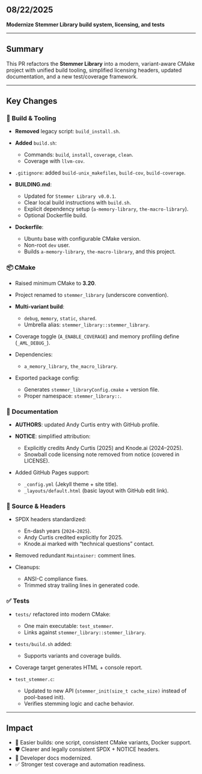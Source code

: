 ## 08/22/2025

**Modernize Stemmer Library build system, licensing, and tests**

---

## Summary

This PR refactors the **Stemmer Library** into a modern, variant-aware CMake project with unified build tooling, simplified licensing headers, updated documentation, and a new test/coverage framework.

---

## Key Changes

### 🔧 Build & Tooling

* **Removed** legacy script: `build_install.sh`.
* **Added** `build.sh`:

    * Commands: `build`, `install`, `coverage`, `clean`.
    * Coverage with `llvm-cov`.
* `.gitignore`: added `build-unix_makefiles`, `build-cov`, `build-coverage`.
* **BUILDING.md**:

    * Updated for `Stemmer Library v0.0.1`.
    * Clear local build instructions with `build.sh`.
    * Explicit dependency setup (`a-memory-library`, `the-macro-library`).
    * Optional Dockerfile build.
* **Dockerfile**:

    * Ubuntu base with configurable CMake version.
    * Non-root `dev` user.
    * Builds `a-memory-library`, `the-macro-library`, and this project.

### 📦 CMake

* Raised minimum CMake to **3.20**.
* Project renamed to `stemmer_library` (underscore convention).
* **Multi-variant build**:

    * `debug`, `memory`, `static`, `shared`.
    * Umbrella alias: `stemmer_library::stemmer_library`.
* Coverage toggle (`A_ENABLE_COVERAGE`) and memory profiling define (`_AML_DEBUG_`).
* Dependencies:

    * `a_memory_library`, `the_macro_library`.
* Exported package config:

    * Generates `stemmer_libraryConfig.cmake` + version file.
    * Proper namespace: `stemmer_library::`.

### 📖 Documentation

* **AUTHORS**: updated Andy Curtis entry with GitHub profile.
* **NOTICE**: simplified attribution:

    * Explicitly credits Andy Curtis (2025) and Knode.ai (2024–2025).
    * Snowball code licensing note removed from notice (covered in LICENSE).
* Added GitHub Pages support:

    * `_config.yml` (Jekyll theme + site title).
    * `_layouts/default.html` (basic layout with GitHub edit link).

### 📝 Source & Headers

* SPDX headers standardized:

    * En-dash years (`2024–2025`).
    * Andy Curtis credited explicitly for 2025.
    * Knode.ai marked with “technical questions” contact.
* Removed redundant `Maintainer:` comment lines.
* Cleanups:

    * ANSI-C compliance fixes.
    * Trimmed stray trailing lines in generated code.

### ✅ Tests

* `tests/` refactored into modern CMake:

    * One main executable: `test_stemmer`.
    * Links against `stemmer_library::stemmer_library`.
* `tests/build.sh` added:

    * Supports variants and coverage builds.
* Coverage target generates HTML + console report.
* `test_stemmer.c`:

    * Updated to new API (`stemmer_init(size_t cache_size)` instead of pool-based init).
    * Verifies stemming logic and cache behavior.

---

## Impact

* 🚀 Easier builds: one script, consistent CMake variants, Docker support.
* 🛡️ Clearer and legally consistent SPDX + NOTICE headers.
* 📖 Developer docs modernized.
* ✅ Stronger test coverage and automation readiness.
